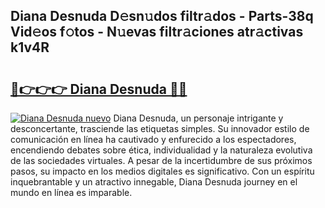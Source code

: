## Diana Desnuda D𝚎sn𝚞dos filtr𝚊dos - Parts-38q Vid𝚎os f𝚘tos - N𝚞evas filtr𝚊ciones atr𝚊ctivas k1v4R

# <h2><a href="http://mbczyu.tromn.icu/?c=Diana+Desnuda">🔗👉👉👉 Diana Desnuda 🔗🔗</a></h2>

[![Diana Desnuda nuevo](https://i.imgur.com/pEAQMta.gif)](http://mbczyu.tromn.icu/?c=Diana+Desnuda)
Diana Desnuda, un personaje intrigante y desconcertante, trasciende las etiquetas simples. Su innovador estilo de comunicación en línea ha cautivado y enfurecido a los espectadores, encendiendo debates sobre ética, individualidad y la naturaleza evolutiva de las sociedades virtuales. A pesar de la incertidumbre de sus próximos pasos, su impacto en los medios digitales es significativo. Con un espíritu inquebrantable y un atractivo innegable, Diana Desnuda journey en el mundo en línea es imparable.
